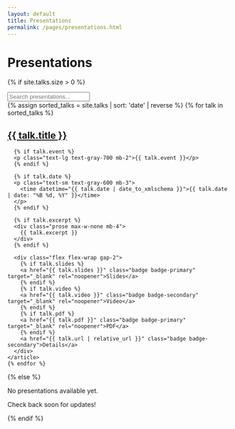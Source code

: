 ```yaml
---
layout: default
title: Presentations
permalink: /pages/presentations.html
---
```


<div class="max-w-6xl mx-auto">
  <h1 class="text-4xl font-bold mb-8">Presentations</h1>
  
  {% if site.talks.size > 0 %}
  
  <!-- Filter Controls -->
  <div class="mb-8 flex flex-wrap gap-4">
    <input type="text" id="search-input" placeholder="Search presentations..." class="px-4 py-2 border border-gray-300 rounded-lg flex-grow max-w-md">
  </div>
  
  <div id="presentations-list" class="space-y-6">
    {% assign sorted_talks = site.talks | sort: 'date' | reverse %}
    {% for talk in sorted_talks %}
    <article class="card presentation-item" data-title="{{ talk.title | downcase }}" data-event="{{ talk.event | downcase }}">
      <h2 class="text-2xl font-semibold mb-2">
        <a href="{{ talk.url | relative_url }}">{{ talk.title }}</a>
      </h2>
      
      {% if talk.event %}
      <p class="text-lg text-gray-700 mb-2">{{ talk.event }}</p>
      {% endif %}
      
      {% if talk.date %}
      <p class="text-sm text-gray-600 mb-3">
        <time datetime="{{ talk.date | date_to_xmlschema }}">{{ talk.date | date: "%B %d, %Y" }}</time>
      </p>
      {% endif %}
      
      {% if talk.excerpt %}
      <div class="prose max-w-none mb-4">
        {{ talk.excerpt }}
      </div>
      {% endif %}
      
      <div class="flex flex-wrap gap-2">
        {% if talk.slides %}
        <a href="{{ talk.slides }}" class="badge badge-primary" target="_blank" rel="noopener">Slides</a>
        {% endif %}
        {% if talk.video %}
        <a href="{{ talk.video }}" class="badge badge-secondary" target="_blank" rel="noopener">Video</a>
        {% endif %}
        {% if talk.pdf %}
        <a href="{{ talk.pdf }}" class="badge badge-primary" target="_blank" rel="noopener">PDF</a>
        {% endif %}
        <a href="{{ talk.url | relative_url }}" class="badge badge-secondary">Details</a>
      </div>
    </article>
    {% endfor %}
  </div>
  
  <script>
    document.addEventListener('DOMContentLoaded', function() {
      const searchInput = document.getElementById('search-input');
      const presentations = document.querySelectorAll('.presentation-item');
      
      if (searchInput) {
        searchInput.addEventListener('input', function() {
          const query = this.value.toLowerCase();
          
          presentations.forEach(function(pres) {
            const title = pres.getAttribute('data-title') || '';
            const event = pres.getAttribute('data-event') || '';
            
            const matches = title.includes(query) || event.includes(query);
            pres.style.display = matches ? 'block' : 'none';
          });
        });
      }
    });
  </script>
  
  {% else %}
  <div class="card text-center py-12">
    <p class="text-xl text-gray-600">No presentations available yet.</p>
    <p class="text-gray-500 mt-2">Check back soon for updates!</p>
  </div>
  {% endif %}
</div>
